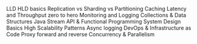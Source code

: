 LLD HLD basics
Replication vs Sharding vs Partitioning
Caching
Latency and Throughput zero to hero
Monitoring and Logging
Collections & Data Structures
Java Stream API & Functional Programming
System Design Basics
High Scalability Patterns
Async logging
DevOps & Infrastructure as Code
Proxy forward and reverse
Concurrency & Parallelism